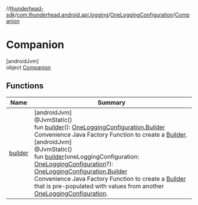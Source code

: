 //[thunderhead-sdk](../../../../index.md)/[com.thunderhead.android.api.logging](../../index.md)/[OneLoggingConfiguration](../index.md)/[Companion](index.md)

# Companion

[androidJvm]\
object [Companion](index.md)

## Functions

| Name | Summary |
|---|---|
| [builder](builder.md) | [androidJvm]<br>@JvmStatic()<br>fun [builder](builder.md)(): [OneLoggingConfiguration.Builder](../-builder/index.md)<br>Convenience Java Factory Function to create a [Builder](../-builder/index.md).<br>[androidJvm]<br>@JvmStatic()<br>fun [builder](builder.md)(oneLoggingConfiguration: [OneLoggingConfiguration](../index.md)?): [OneLoggingConfiguration.Builder](../-builder/index.md)<br>Convenience Java Factory Function to create a [Builder](../-builder/index.md) that is pre-populated with values from another [OneLoggingConfiguration](../index.md). |
